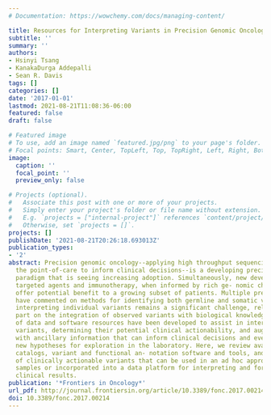 ```yaml
---
# Documentation: https://wowchemy.com/docs/managing-content/

title: Resources for Interpreting Variants in Precision Genomic Oncology Applications
subtitle: ''
summary: ''
authors:
- Hsinyi Tsang
- KanakaDurga Addepalli
- Sean R. Davis
tags: []
categories: []
date: '2017-01-01'
lastmod: 2021-08-21T11:08:36-06:00
featured: false
draft: false

# Featured image
# To use, add an image named `featured.jpg/png` to your page's folder.
# Focal points: Smart, Center, TopLeft, Top, TopRight, Left, Right, BottomLeft, Bottom, BottomRight.
image:
  caption: ''
  focal_point: ''
  preview_only: false

# Projects (optional).
#   Associate this post with one or more of your projects.
#   Simply enter your project's folder or file name without extension.
#   E.g. `projects = ["internal-project"]` references `content/project/deep-learning/index.md`.
#   Otherwise, set `projects = []`.
projects: []
publishDate: '2021-08-21T20:26:18.693013Z'
publication_types:
- '2'
abstract: Precision genomic oncology--applying high throughput sequencing (HTS) at
  the point-of-care to inform clinical decisions--is a developing precision medicine
  paradigm that is seeing increasing adoption. Simultaneously, new developments in
  targeted agents and immunotherapy, when informed by rich ge- nomic characterization,
  offer potential benefit to a growing subset of patients. Multiple previous studies
  have commented on methods for identifying both germline and somatic variants. However,
  interpreting individual variants remains a significant challenge, relying in large
  part on the integration of observed variants with biological knowledge. A number
  of data and software resources have been developed to assist in interpreting observed
  variants, determining their potential clinical actionability, and augmenting them
  with ancillary information that can inform clinical decisions and even generate
  new hypotheses for exploration in the laboratory. Here, we review available variant
  catalogs, variant and functional an- notation software and tools, and databases
  of clinically actionable variants that can be used in an ad hoc approach with research
  samples or incorporated into a data platform for interpreting and formally reporting
  clinical results.
publication: '*Frontiers in Oncology*'
url_pdf: http://journal.frontiersin.org/article/10.3389/fonc.2017.00214
doi: 10.3389/fonc.2017.00214
---
```


